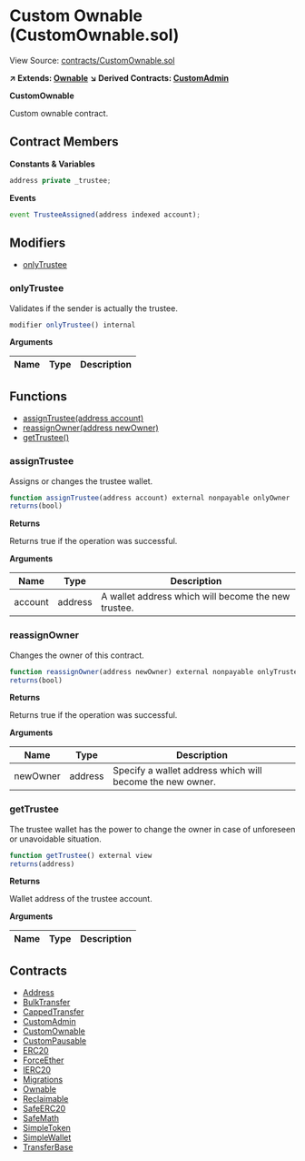 # Custom Ownable (CustomOwnable.sol)

View Source: [contracts/CustomOwnable.sol](../contracts/CustomOwnable.sol)

**↗ Extends: [Ownable](Ownable.md)**
**↘ Derived Contracts: [CustomAdmin](CustomAdmin.md)**

**CustomOwnable**

Custom ownable contract.

## Contract Members
**Constants & Variables**

```js
address private _trustee;

```

**Events**

```js
event TrusteeAssigned(address indexed account);
```

## Modifiers

- [onlyTrustee](#onlytrustee)

### onlyTrustee

Validates if the sender is actually the trustee.

```js
modifier onlyTrustee() internal
```

**Arguments**

| Name        | Type           | Description  |
| ------------- |------------- | -----|

## Functions

- [assignTrustee(address account)](#assigntrustee)
- [reassignOwner(address newOwner)](#reassignowner)
- [getTrustee()](#gettrustee)

### assignTrustee

Assigns or changes the trustee wallet.

```js
function assignTrustee(address account) external nonpayable onlyOwner 
returns(bool)
```

**Returns**

Returns true if the operation was successful.

**Arguments**

| Name        | Type           | Description  |
| ------------- |------------- | -----|
| account | address | A wallet address which will become the new trustee. | 

### reassignOwner

Changes the owner of this contract.

```js
function reassignOwner(address newOwner) external nonpayable onlyTrustee 
returns(bool)
```

**Returns**

Returns true if the operation was successful.

**Arguments**

| Name        | Type           | Description  |
| ------------- |------------- | -----|
| newOwner | address | Specify a wallet address which will become the new owner. | 

### getTrustee

The trustee wallet has the power to change the owner in case of unforeseen or unavoidable situation.

```js
function getTrustee() external view
returns(address)
```

**Returns**

Wallet address of the trustee account.

**Arguments**

| Name        | Type           | Description  |
| ------------- |------------- | -----|

## Contracts

* [Address](Address.md)
* [BulkTransfer](BulkTransfer.md)
* [CappedTransfer](CappedTransfer.md)
* [CustomAdmin](CustomAdmin.md)
* [CustomOwnable](CustomOwnable.md)
* [CustomPausable](CustomPausable.md)
* [ERC20](ERC20.md)
* [ForceEther](ForceEther.md)
* [IERC20](IERC20.md)
* [Migrations](Migrations.md)
* [Ownable](Ownable.md)
* [Reclaimable](Reclaimable.md)
* [SafeERC20](SafeERC20.md)
* [SafeMath](SafeMath.md)
* [SimpleToken](SimpleToken.md)
* [SimpleWallet](SimpleWallet.md)
* [TransferBase](TransferBase.md)
